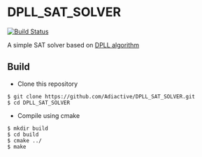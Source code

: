 # DPLL_SAT_SOLVER

[![Build Status](https://travis-ci.com/Adiactive/DPLL_SAT_SOLVER.svg?branch=master)](https://travis-ci.com/Adiactive/DPLL_SAT_SOLVER)

A simple SAT solver based on [DPLL algorithm](https://en.wikipedia.org/wiki/DPLL_algorithm)

## Build

- Clone this repository

```
$ git clone https://github.com/Adiactive/DPLL_SAT_SOLVER.git
$ cd DPLL_SAT_SOLVER
```

- Compile using cmake

```
$ mkdir build
$ cd build
$ cmake ../
$ make
```

